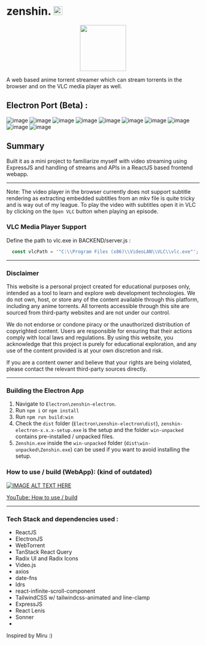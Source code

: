 # zenshin. <img src="https://github.com/user-attachments/assets/87dd28e0-8c0a-43ce-a953-f58c604ccf62" width="23">

<p align="center" >
  <img src="https://github.com/user-attachments/assets/af797fd4-e7ca-428f-82fc-c50d13b9407c" width="120">
</p>
<!-- <p align="center"> -->
<!--   <img src="https://img.shields.io/github/downloads/hitarth-gg/zenshin/total?style=flat-square&color=blue" width="90"> -->
<!-- </p> -->


A web based anime torrent streamer which can stream torrents in the browser and on the VLC media player as well.

## Electron Port (Beta) :
![image](https://github.com/user-attachments/assets/2b11e7a9-9667-43b4-a95d-38b1365467f7)
![image](https://github.com/user-attachments/assets/e1114387-0432-4bf2-a692-c0e1c3f46df6)
![image](https://github.com/user-attachments/assets/30d6e6b4-f63f-4ed5-97f1-96b898a2c1d0)
![image](https://github.com/user-attachments/assets/d9906902-0756-4d16-ad20-77fcadcb5d82)
![image](https://github.com/user-attachments/assets/0d5720ff-c06e-452d-b0cd-c2078ba3f115)
![image](https://github.com/user-attachments/assets/01939941-c2d4-4d2d-8596-36cbdab82f86)
![image](https://github.com/user-attachments/assets/cc748b8a-ad4b-4eb9-a9f9-a4625ee428b3)
![image](https://github.com/user-attachments/assets/a3662bff-c799-45ec-a77d-2b11ff313465)
![image](https://github.com/user-attachments/assets/844af4d5-9dbb-41a3-b6de-7ee0d5016440)
![image](https://github.com/user-attachments/assets/f2190575-a983-40d8-9a32-41e34d0a1fc2)


## Summary
Built it as a mini project to familiarize myself with video streaming using ExpressJS and handling of streams and APIs in a ReactJS based frontend webapp.

---

Note: The video player in the browser currently does not support subtitle rendering as extracting embedded subtitles from an mkv file is quite tricky and is way out of my league. To play the video with subtitles open it in VLC by clicking on the `Open VLC` button when playing an episode.

### VLC Media Player Support
Define the path to vlc.exe in BACKEND/server.js : 

```js
  const vlcPath = '"C:\\Program Files (x86)\\VideoLAN\\VLC\\vlc.exe"'; // Adjust this path as needed
```

---

### Disclaimer

This website is a personal project created for educational purposes only, intended as a tool to learn and explore web development technologies. We do not own, host, or store any of the content available through this platform, including any anime torrents. All torrents accessible through this site are sourced from third-party websites and are not under our control.

We do not endorse or condone piracy or the unauthorized distribution of copyrighted content. Users are responsible for ensuring that their actions comply with local laws and regulations. By using this website, you acknowledge that this project is purely for educational exploration, and any use of the content provided is at your own discretion and risk.

If you are a content owner and believe that your rights are being violated, please contact the relevant third-party sources directly.

---

### Building the Electron App
1. Navigate to `Electron\zenshin-electron`.
2. Run `npm i` or `npm install`
3. Run `npm run build:win`
4. Check the `dist` folder (`Electron\zenshin-electron\dist`), `zenshin-electron-x.x.x-setup.exe` is the setup and the folder `win-unpacked` contains pre-installed / unpacked files.
5. `Zenshin.exe` inside the `win-unpacked` folder (`dist\win-unpacked\Zenshin.exe`) can be used if you want to avoid installing the setup. 

### How to use / build (WebApp): (kind of outdated) 
[![IMAGE ALT TEXT HERE](https://img.youtube.com/vi/DiVczJ92sAU/0.jpg)](https://www.youtube.com/watch?v=DiVczJ92sAU)

[YouTube: How to use / build](https://youtu.be/DiVczJ92sAU?si=NvqnDvXE_LW7EHW8)

---

### Tech Stack and dependencies used :
- ReactJS
- ElectronJS
- WebTorrent
- TanStack React Query
- Radix UI and Radix Icons
- Video.js
- axios
- date-fns
- ldrs
- react-infinite-scroll-component
- TailwindCSS w/ tailwindcss-animated and line-clamp
- ExpressJS
- React Lenis
- Sonner
- 

Inspired by Miru :)
